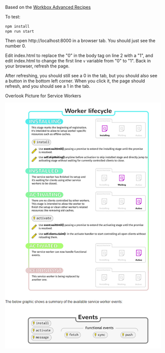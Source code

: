 Based on the [Workbox Advanced Recipes](https://developers.google.com/web/tools/workbox/guides/advanced-recipes#offer_a_page_reload_for_users)

To test:

```
npm install
npm run start
```

Then open http://localhost:8000 in a browser tab. You should just see the number 0.

Edit index.html to replace the "0" in the body tag on line 2 with a "1", and edit index.html to change the first line `v` variable from "0" to "1". Back in your browser, refresh the page.

After refreshing, you should still see a 0 in the tab, but you should also see a button in the bottom left corner. When you click it, the page should refresh, and you should see a 1 in the tab.

Overlook Picture for Service Workers <br>

![picture](service_worker_lifecycle.png)

